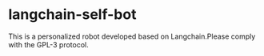 # langchain-self-bot
This is a personalized robot developed based on Langchain.Please comply with the GPL-3 protocol.
